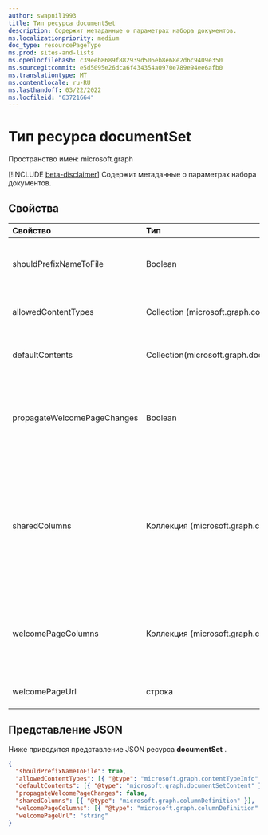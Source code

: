```yaml
---
author: swapnil1993
title: Тип ресурса documentSet
description: Содержит метаданные о параметрах набора документов.
ms.localizationpriority: medium
doc_type: resourcePageType
ms.prod: sites-and-lists
ms.openlocfilehash: c39eeb8689f882939d506eb8e68e2d6c9409e350
ms.sourcegitcommit: e5d5095e26dca6f434354a0970e789e94ee6afb0
ms.translationtype: MT
ms.contentlocale: ru-RU
ms.lasthandoff: 03/22/2022
ms.locfileid: "63721664"
---
```

# <a name="documentset-resource-type"></a>Тип ресурса documentSet

Пространство имен: microsoft.graph

[!INCLUDE [beta-disclaimer](../../includes/beta-disclaimer.md)]
Содержит метаданные о параметрах набора документов.

## <a name="properties"></a>Свойства

| Свойство                    | Тип                                           | Описание                                                                                                                       |
| :-------------------------- | :--------------------------------------------- | :-------------------------------------------------------------------------------------------------------------------------------- |
| shouldPrefixNameToFile      | Boolean                                        | Добавьте имя набора документов в каждое имя файла.                                                                               |
| allowedContentTypes         | Collection (microsoft.graph.contentTypeInfo)    | Типы контента разрешены в наборе документов.                                                                                            |
| defaultContents             | Collection(microsoft.graph.documentSetContent) | Содержимое набора документов по умолчанию.                                                                                                 |
| propagateWelcomePageChanges | Boolean                                        | Указывает, следует ли нажимать изменения приветствия страниц на унаследованные типы контента.                                                        |
| sharedColumns               | Коллекция (microsoft.graph.columnDefinition)   | Столбцы, отредактированы в наборе документов, которые синхронизируются со всеми документами в наборе. Эти данные можно прочитать только в самих документах. |
| welcomePageColumns          | Коллекция (microsoft.graph.columnDefinition)   | Указывает столбцы, которые будут показываться на странице приветствия для набора документов.                                                               |
| welcomePageUrl              | строка                                         | Url-адрес страницы welcome.                                                                                                        |

## <a name="json-representation"></a>Представление JSON

Ниже приводится представление JSON ресурса **documentSet** .

<!-- { "blockType": "resource", "@odata.type": "microsoft.graph.documentSet" } -->

```json
{
  "shouldPrefixNameToFile": true,
  "allowedContentTypes": [{ "@type": "microsoft.graph.contentTypeInfo" }],
  "defaultContents": [{ "@type": "microsoft.graph.documentSetContent" }],
  "propagateWelcomePageChanges": false,
  "sharedColumns": [{ "@type": "microsoft.graph.columnDefinition" }],
  "welcomePageColumns": [{ "@type": "microsoft.graph.columnDefinition" }],
  "welcomePageUrl": "string"
}
```

[contentTypeInfo]: contentTypeInfo.md
[documentSetContent]: documentsetcontent.md
